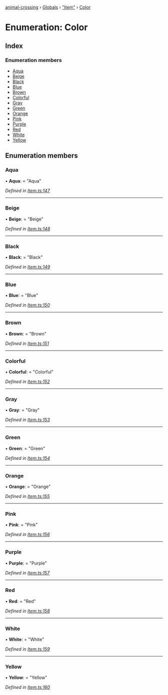 [animal-crossing](../README.md) › [Globals](../globals.md) › ["Item"](../modules/_item_.md) › [Color](_item_.color.md)

# Enumeration: Color

## Index

### Enumeration members

* [Aqua](_item_.color.md#aqua)
* [Beige](_item_.color.md#beige)
* [Black](_item_.color.md#black)
* [Blue](_item_.color.md#blue)
* [Brown](_item_.color.md#brown)
* [Colorful](_item_.color.md#colorful)
* [Gray](_item_.color.md#gray)
* [Green](_item_.color.md#green)
* [Orange](_item_.color.md#orange)
* [Pink](_item_.color.md#pink)
* [Purple](_item_.color.md#purple)
* [Red](_item_.color.md#red)
* [White](_item_.color.md#white)
* [Yellow](_item_.color.md#yellow)

## Enumeration members

###  Aqua

• **Aqua**: = "Aqua"

*Defined in [Item.ts:147](https://github.com/Norviah/animal-crossing/blob/e2f78c4/module/types/Item.ts#L147)*

___

###  Beige

• **Beige**: = "Beige"

*Defined in [Item.ts:148](https://github.com/Norviah/animal-crossing/blob/e2f78c4/module/types/Item.ts#L148)*

___

###  Black

• **Black**: = "Black"

*Defined in [Item.ts:149](https://github.com/Norviah/animal-crossing/blob/e2f78c4/module/types/Item.ts#L149)*

___

###  Blue

• **Blue**: = "Blue"

*Defined in [Item.ts:150](https://github.com/Norviah/animal-crossing/blob/e2f78c4/module/types/Item.ts#L150)*

___

###  Brown

• **Brown**: = "Brown"

*Defined in [Item.ts:151](https://github.com/Norviah/animal-crossing/blob/e2f78c4/module/types/Item.ts#L151)*

___

###  Colorful

• **Colorful**: = "Colorful"

*Defined in [Item.ts:152](https://github.com/Norviah/animal-crossing/blob/e2f78c4/module/types/Item.ts#L152)*

___

###  Gray

• **Gray**: = "Gray"

*Defined in [Item.ts:153](https://github.com/Norviah/animal-crossing/blob/e2f78c4/module/types/Item.ts#L153)*

___

###  Green

• **Green**: = "Green"

*Defined in [Item.ts:154](https://github.com/Norviah/animal-crossing/blob/e2f78c4/module/types/Item.ts#L154)*

___

###  Orange

• **Orange**: = "Orange"

*Defined in [Item.ts:155](https://github.com/Norviah/animal-crossing/blob/e2f78c4/module/types/Item.ts#L155)*

___

###  Pink

• **Pink**: = "Pink"

*Defined in [Item.ts:156](https://github.com/Norviah/animal-crossing/blob/e2f78c4/module/types/Item.ts#L156)*

___

###  Purple

• **Purple**: = "Purple"

*Defined in [Item.ts:157](https://github.com/Norviah/animal-crossing/blob/e2f78c4/module/types/Item.ts#L157)*

___

###  Red

• **Red**: = "Red"

*Defined in [Item.ts:158](https://github.com/Norviah/animal-crossing/blob/e2f78c4/module/types/Item.ts#L158)*

___

###  White

• **White**: = "White"

*Defined in [Item.ts:159](https://github.com/Norviah/animal-crossing/blob/e2f78c4/module/types/Item.ts#L159)*

___

###  Yellow

• **Yellow**: = "Yellow"

*Defined in [Item.ts:160](https://github.com/Norviah/animal-crossing/blob/e2f78c4/module/types/Item.ts#L160)*
